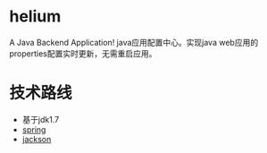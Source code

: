 # helium
A Java Backend Application!
java应用配置中心。实现java web应用的properties配置实时更新，无需重启应用。

# 技术路线
- 基于jdk1.7
- [spring](https://github.com/spring-projects/spring-framework)
- [jackson](https://github.com/codehaus/jackson)


